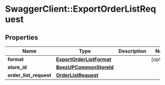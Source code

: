 # SwaggerClient::ExportOrderListRequest

## Properties
Name | Type | Description | Notes
------------ | ------------- | ------------- | -------------
**format** | [**ExportOrderListFormat**](ExportOrderListFormat.md) |  | [optional] 
**store_id** | [**BeezUPCommonStoreId**](BeezUPCommonStoreId.md) |  | 
**order_list_request** | [**OrderListRequest**](OrderListRequest.md) |  | 


